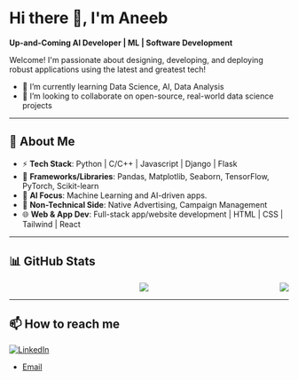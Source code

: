 # Hi there 👋, I'm Aneeb

**Up-and-Coming AI Developer | ML | Software Development**

Welcome! I'm passionate about designing, developing, and deploying robust applications using the latest and greatest tech!
- 🌱 I’m currently learning Data Science, AI, Data Analysis
- 👯 I’m looking to collaborate on open-source, real-world data science projects

---

## 🎯 About Me

- ⚡ **Tech Stack**: Python | C/C++ | Javascript | Django | Flask
- 🔧 **Frameworks/Libraries**: Pandas, Matplotlib, Seaborn, TensorFlow, PyTorch, Scikit-learn
- 🤖 **AI Focus**: Machine Learning and AI-driven apps.
- 🎨 **Non-Technical Side**: Native Advertising, Campaign Management
- 🌐 **Web & App Dev**: Full-stack app/website development | HTML | CSS | Tailwind | React
---

## 📊 GitHub Stats

<div align="center">
  <a href="https://github.com/aneeb02">
    <img align="center" src="https://github-readme-stats-sigma-five.vercel.app/api?username=aneeb02&show_icons=true&include_all_commits=true&count_private=true&theme=react&line_height=40" />
  </a>
  <a href="https://github.com/aneeb02">
    <img align="right" src="https://github-readme-stats.vercel.app/api/top-langs/?username=aneeb02&theme=react&line_height=40&hide=css,cmake&langs_count=8&layout=compact" />
  </a>
</div>


---

## 📫 How to reach me

[![LinkedIn](https://img.shields.io/badge/LinkedIn-Connect-blue)](https://linkedin.com/in/aneeb-ur-rehman-222a211ba/)

- [Email](mailto:aneeb.02@gmail.com)


<!--
**aneeb02/aneeb02** is a ✨ _special_ ✨ repository because its `README.md` (this file) appears on your GitHub profile.

Here are some ideas to get you started:

- 🔭 I’m currently working on ...

- 👯 I’m looking to collaborate on ...
- 🤔 I’m looking for help with ...
- 💬 Ask me about ...
- 📫 How to reach me: ...
- 😄 Pronouns: ...
- ⚡ Fun fact: ...
-->
